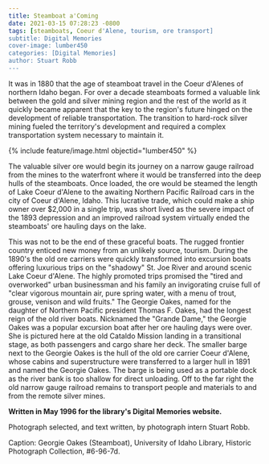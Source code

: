 ```yaml
---
title: Steamboat a'Coming
date: 2021-03-15 07:28:23 -0800
tags: [steamboats, Coeur d'Alene, tourism, ore transport]
subtitle: Digital Memories 
cover-image: lumber450
categories: [Digital Memories]
author: Stuart Robb
---
```



It was in 1880 that the age of steamboat travel in the Coeur d'Alenes of northern Idaho began. For over a decade steamboats formed a valuable link between the gold and silver mining region and the rest of the world as it quickly became apparent that the key to the region's future hinged on the development of reliable transportation. The transition to hard-rock silver mining fueled the territory's development and required a complex transportation system necessary to maintain it.

{% include feature/image.html objectid="lumber450" %}

The valuable silver ore would begin its journey on a narrow gauge railroad from the mines to the waterfront where it would be transferred into the deep hulls of the steamboats. Once loaded, the ore would be steamed the length of Lake Coeur d'Alene to the awaiting Northern Pacific Railroad cars in the city of Coeur d'Alene, Idaho. This lucrative trade, which could make a ship owner over $2,000 in a single trip, was short lived as the severe impact of the 1893 depression and an improved railroad system virtually ended the steamboats' ore hauling days on the lake.

This was not to be the end of these graceful boats. The rugged frontier country enticed new money from an unlikely source, tourism. During the 1890's the old ore carriers were quickly transformed into excursion boats offering luxurious trips on the "shadowy" St. Joe River and around scenic Lake Coeur d'Alene. The highly promoted trips promised the "tired and overworked" urban businessman and his family an invigorating cruise full of "clear vigorous mountain air, pure spring water, with a menu of trout, grouse, venison and wild fruits."
The Georgie Oakes, named for the daughter of Northern Pacific president Thomas F. Oakes, had the longest reign of the old river boats. Nicknamed the "Grande Dame," the Georgie Oakes was a popular excursion boat after her ore hauling days were over. She is pictured here at the old Cataldo Mission landing in a transitional stage, as both passengers and cargo share her deck. The smaller barge next to the Georgie Oakes is the hull of the old ore carrier Coeur d'Alene, whose cabins and superstructure were transferred to a larger hull in 1891 and named the Georgie Oakes. The barge is being used as a portable dock as the river bank is too shallow for direct unloading. Off to the far right the old narrow gauge railroad remains to transport people and materials to and from the remote silver mines.


**Written in May 1996 for the library's Digital Memories website.**


Photograph selected, and text written, by photograph intern Stuart Robb.

Caption: Georgie Oakes (Steamboat), University of Idaho Library, Historic Photograph Collection, #6-96-7d.